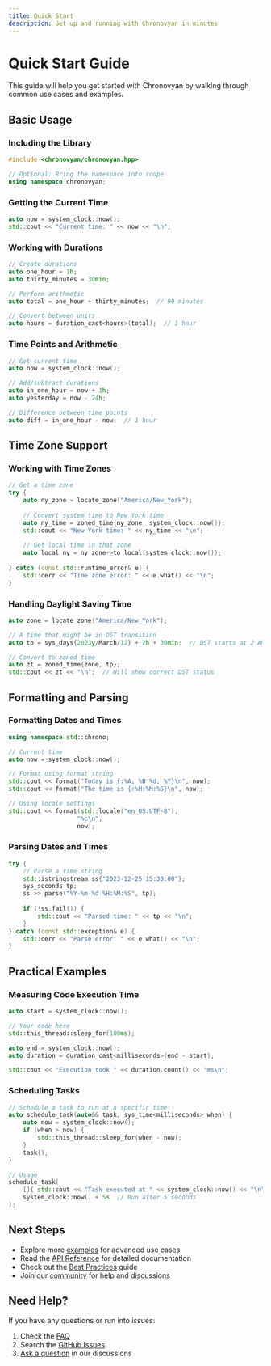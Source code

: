 ```yaml
---
title: Quick Start
description: Get up and running with Chronovyan in minutes
---
```


# Quick Start Guide

This guide will help you get started with Chronovyan by walking through common use cases and examples.

## Basic Usage

### Including the Library

```cpp
#include <chronovyan/chronovyan.hpp>

// Optional: Bring the namespace into scope
using namespace chronovyan;
```

### Getting the Current Time

```cpp
auto now = system_clock::now();
std::cout << "Current time: " << now << "\n";
```

### Working with Durations

```cpp
// Create durations
auto one_hour = 1h;
auto thirty_minutes = 30min;

// Perform arithmetic
auto total = one_hour + thirty_minutes;  // 90 minutes

// Convert between units
auto hours = duration_cast<hours>(total);  // 1 hour
```

### Time Points and Arithmetic

```cpp
// Get current time
auto now = system_clock::now();

// Add/subtract durations
auto in_one_hour = now + 1h;
auto yesterday = now - 24h;

// Difference between time points
auto diff = in_one_hour - now;  // 1 hour
```

## Time Zone Support

### Working with Time Zones

```cpp
// Get a time zone
try {
    auto ny_zone = locate_zone("America/New_York");
    
    // Convert system time to New York time
    auto ny_time = zoned_time{ny_zone, system_clock::now()};
    std::cout << "New York time: " << ny_time << "\n";
    
    // Get local time in that zone
    auto local_ny = ny_zone->to_local(system_clock::now());
    
} catch (const std::runtime_error& e) {
    std::cerr << "Time zone error: " << e.what() << "\n";
}
```

### Handling Daylight Saving Time

```cpp
auto zone = locate_zone("America/New_York");

// A time that might be in DST transition
auto tp = sys_days{2023y/March/12} + 2h + 30min;  // DST starts at 2 AM

// Convert to zoned time
auto zt = zoned_time{zone, tp};
std::cout << zt << "\n";  // Will show correct DST status
```

## Formatting and Parsing

### Formatting Dates and Times

```cpp
using namespace std::chrono;

// Current time
auto now = system_clock::now();

// Format using format string
std::cout << format("Today is {:%A, %B %d, %Y}\n", now);
std::cout << format("The time is {:%H:%M:%S}\n", now);

// Using locale settings
std::cout << format(std::locale("en_US.UTF-8"), 
                   "%c\n", 
                   now);
```

### Parsing Dates and Times

```cpp
try {
    // Parse a time string
    std::istringstream ss{"2023-12-25 15:30:00"};
    sys_seconds tp;
    ss >> parse("%Y-%m-%d %H:%M:%S", tp);
    
    if (!ss.fail()) {
        std::cout << "Parsed time: " << tp << "\n";
    }
} catch (const std::exception& e) {
    std::cerr << "Parse error: " << e.what() << "\n";
}
```

## Practical Examples

### Measuring Code Execution Time

```cpp
auto start = system_clock::now();

// Your code here
std::this_thread::sleep_for(100ms);

auto end = system_clock::now();
auto duration = duration_cast<milliseconds>(end - start);

std::cout << "Execution took " << duration.count() << "ms\n";
```

### Scheduling Tasks

```cpp
// Schedule a task to run at a specific time
auto schedule_task(auto&& task, sys_time<milliseconds> when) {
    auto now = system_clock::now();
    if (when > now) {
        std::this_thread::sleep_for(when - now);
    }
    task();
}

// Usage
schedule_task(
    []{ std::cout << "Task executed at " << system_clock::now() << "\n"; },
    system_clock::now() + 5s  // Run after 5 seconds
);
```

## Next Steps

- Explore more [examples](../examples/) for advanced use cases
- Read the [API Reference](../api/reference/) for detailed documentation
- Check out the [Best Practices](../guides/best-practices/) guide
- Join our [community](../community/) for help and discussions

## Need Help?

If you have any questions or run into issues:
1. Check the [FAQ](../faq/)
2. Search the [GitHub Issues](https://github.com/Chronovyan/Chronovyan/issues)
3. [Ask a question](https://github.com/Chronovyan/Chronovyan/discussions) in our discussions
